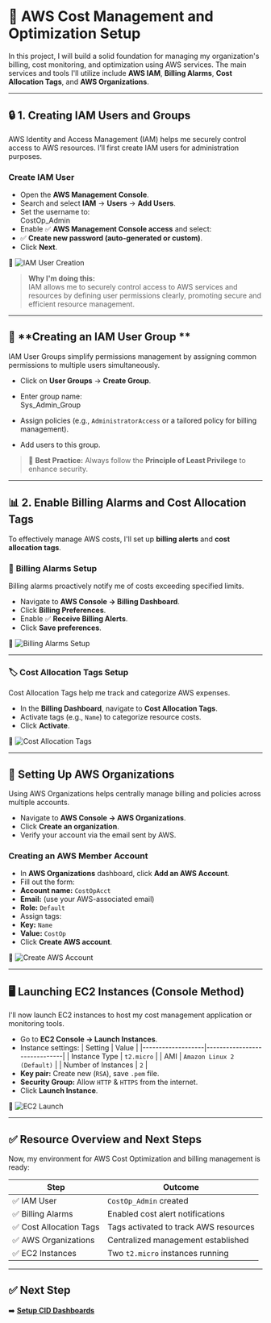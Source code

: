 # 🚀 AWS Cost Management and Optimization Setup

In this project, I will build a solid foundation for managing my organization's billing, cost monitoring, and optimization using AWS services. The main services and tools I'll utilize include **AWS IAM**, **Billing Alarms**, **Cost Allocation Tags**, and **AWS Organizations**.

---

## 🔒 **1. Creating IAM Users and Groups**

AWS Identity and Access Management (IAM) helps me securely control access to AWS resources. I’ll first create IAM users for administration purposes.

### **Create IAM User**

- Open the **AWS Management Console**.
- Search and select **IAM** → **Users** → **Add Users**.
- Set the username to:  
CostOp_Admin
- Enable ✅ **AWS Management Console access** and select:
- ✅ **Create new password (auto-generated or custom)**.
- Click **Next**.

📸 ![IAM User Creation](../screenshots/iam-create-user.png)

> **Why I'm doing this:**  
> IAM allows me to securely control access to AWS services and resources by defining user permissions clearly, promoting secure and efficient resource management.

---

## 👥 **Creating an IAM User Group **

IAM User Groups simplify permissions management by assigning common permissions to multiple users simultaneously.

- Click on **User Groups** → **Create Group**.
- Enter group name:  
Sys_Admin_Group

- Assign policies (e.g., `AdministratorAccess` or a tailored policy for billing management).
- Add users to this group.

> 📌 **Best Practice:** Always follow the **Principle of Least Privilege** to enhance security.

---

## 📊 **2. Enable Billing Alarms and Cost Allocation Tags**

To effectively manage AWS costs, I'll set up **billing alerts** and **cost allocation tags**.

### 🔔 **Billing Alarms Setup**
Billing alarms proactively notify me of costs exceeding specified limits.

- Navigate to **AWS Console → Billing Dashboard**.
- Click **Billing Preferences**.
- Enable ✅ **Receive Billing Alerts**.
- Click **Save preferences**.

📸 ![Billing Alarms Setup](../screenshots/billing-alerts-setup.png)

---

### 🏷️ **Cost Allocation Tags Setup**
Cost Allocation Tags help me track and categorize AWS expenses.

- In the **Billing Dashboard**, navigate to **Cost Allocation Tags**.
- Activate tags (e.g., `Name`) to categorize resource costs.
- Click **Activate**.

📸 ![Cost Allocation Tags](../screenshots/activate-cost-tags.png)

---

## 📌 **Setting Up AWS Organizations**

Using AWS Organizations helps centrally manage billing and policies across multiple accounts.

- Navigate to **AWS Console → AWS Organizations**.
- Click **Create an organization**.
- Verify your account via the email sent by AWS.

### **Creating an AWS Member Account**
- In **AWS Organizations** dashboard, click **Add an AWS Account**.
- Fill out the form:
- **Account name:** `CostOpAcct`
- **Email:** (use your AWS-associated email)
- **Role:** `Default`
- Assign tags:
- **Key:** `Name`
- **Value:** `CostOp`
- Click **Create AWS account**.

📸 ![Create AWS Account](../screenshots/create-aws-account.png)

---

## 🖥️ **Launching EC2 Instances (Console Method)**

I'll now launch EC2 instances to host my cost management application or monitoring tools.

- Go to **EC2 Console → Launch Instances**.
- Instance settings:
| Setting          | Value                         |
|-------------------|------------------------------|
| Instance Type     | `t2.micro`                   |
| AMI               | `Amazon Linux 2 (Default)`   |
| Number of Instances | `2`                         |
- **Key pair:** Create new (`RSA`), save `.pem` file.
- **Security Group:** Allow `HTTP` & `HTTPS` from the internet.
- Click **Launch Instance**.

📸 ![EC2 Launch](../screenshots/launch-ec2-instances.png)

---

## ✅ **Resource Overview and Next Steps**

Now, my environment for AWS Cost Optimization and billing management is ready:

| Step                           | Outcome                                  |
|---------------------------------|---------------------------------------|
| ✅ IAM User                     | `CostOp_Admin` created                 |
| ✅ Billing Alarms               | Enabled cost alert notifications       |
| ✅ Cost Allocation Tags         | Tags activated to track AWS resources  |
| ✅ AWS Organizations            | Centralized management established     |
| ✅ EC2 Instances                | Two `t2.micro` instances running       |

---

## ✅ **Next Step**
➡️ **[Setup CID Dashboards](../docs/cost-dashboards.md)**  

